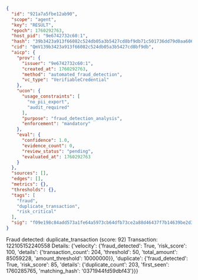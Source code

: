 ```json
{
  "id": "921a7a5fbe12ab90",
  "scope": "agent",
  "key": "RESULT",
  "epoch": 1760292763,
  "host_pid": "9e6742732c60:1",
  "hash": "39b3423a913f66082c524db05a3b5427cd8bf9db71c501736dd79d0aa6065aa6",
  "cid": "QmV139b3423a913f66082c524db05a3b5427cd8bf9db",
  "aicp": {
    "prov": {
      "issuer": "9e6742732c60:1",
      "created_at": 1760292763,
      "method": "automated_fraud_detection",
      "vc_type": "VerifiableCredential"
    },
    "ucon": {
      "usage_constraints": [
        "no_pii_export",
        "audit_required"
      ],
      "purpose": "fraud_detection_analysis",
      "enforcement": "mandatory"
    },
    "eval": {
      "confidence": 1.0,
      "evidence_count": 0,
      "review_status": "pending",
      "evaluated_at": 1760292763
    }
  },
  "sources": [],
  "edges": [],
  "metrics": {},
  "thresholds": {},
  "tags": [
    "fraud",
    "duplicate_transaction",
    "risk_critical"
  ],
  "sig": "f09e198c84add573a1fe64a5973cb64dfb73ce2a88d46437f7b14639be2d34fb"
}
```

Fraud detected: duplicate_transaction (score: 92)
Transaction: 122105152240558
Details: {'velocity': {'fraud_detected': True, 'risk_score': 100, 'details': {'transaction_count': 204, 'threshold': 50, 'total_amount': 85059228, 'amount_threshold': 10000000}}, 'duplicate': {'fraud_detected': True, 'risk_score': 85, 'details': {'duplicate_count': 203, 'first_seen': 1760285765, 'matching_hash': '0371944fd59dbf43'}}}